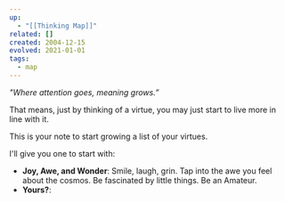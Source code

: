 ```yaml
---
up:
  - "[[Thinking Map]]"
related: []
created: 2004-12-15
evolved: 2021-01-01
tags:
  - map
---
```


*"Where attention goes, meaning grows.”* 

That means, just by thinking of a virtue, you may just start to live more in line with it.

This is your note to start growing a list of your virtues.

I'll give you one to start with:

- **Joy, Awe, and Wonder**: Smile, laugh, grin. Tap into the awe you feel about the cosmos. Be fascinated by little things. Be an Amateur. 
- **Yours?**: